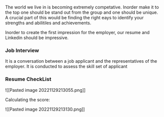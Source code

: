 The world we live in is becoming extremely competative. Inorder make it to the top one should be stand out from the group and one should be unique.
A crucial part of this would be finding the right eays to identify your strengths and abilitiles and achievements.

Inorder to create the first impression for the employer, our resume and Linkedin should be impressive.


### Job Interview
It is a conversation between a job applicant and the representatives of the employer.
It is conducted to assess the skill set of applicant


### Resume CheckList

![[Pasted image 20221129213055.png]]

Calculating the score:

![[Pasted image 20221129213130.png]]